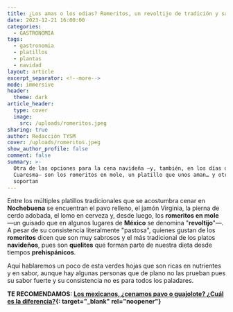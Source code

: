 ```yaml
---
title: ¿Los amas o los odias? Romeritos, un revoltijo de tradición y sabor
date: 2023-12-21 16:00:00
categories:
  - GASTRONOMIA
tags:
  - gastronomia
  - platillos
  - plantas
  - navidad
layout: article
excerpt_separator: <!--more-->
mode: immersive
header:
  theme: dark
article_header:
  type: cover
  image:
    src: /uploads/romeritos.jpeg
sharing: true
author: Redacción TYSM
cover: /uploads/romeritos.jpeg
show_author_profile: false
comment: false
summary: >-
  Otra de las opciones para la cena navideña —y, también, en los días de la
  Cuaresma— son los romeritos en mole, un platillo que unos aman… y otros no
  soportan
---
```

Entre los múltiples platillos tradicionales que se acostumbra cenar en **Nochebuena** se encuentran el pavo relleno, el jamón Virginia, la pierna de cerdo adobada, el lomo en cerveza y, desde luego, los **romeritos en mole** —un guisado que en algunos lugares de **México** se denomina "**revoltijo**"—. A pesar de su consistencia literalmente "pastosa", quienes gustan de los **romeritos** dicen que son muy sabrosos y el más tradicional de los platos **navideños**, pues son **quelites** que forman parte de nuestra dieta desde tiempos **prehispánicos**.

Aquí hablaremos un poco de esta verdes hojas que son ricas en nutrientes y en sabor, aunque hay algunas personas que de plano no las prueban pues su sabor fuerte y su consistencia no es para todos los paladares.

**TE RECOMENDAMOS: [Los mexicanos, ¿cenamos pavo o guajolote? ¿Cuál es la diferencia?](https://blog.tonoysumariachi.com/gastronomia/2023/12/20/los-mexicanos-cenamos-pavo-o-guajolote-cu%C3%A1l-es-la-diferencia.html){: target="_blank" rel="noopener"}**